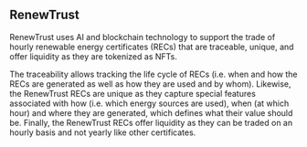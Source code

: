 ## RenewTrust 
RenewTrust uses AI and blockchain technology to support the trade of hourly renewable energy certificates (RECs) that are traceable, unique, and offer liquidity as they are tokenized as NFTs. 

The traceability allows tracking the life cycle of RECs (i.e. when and how the RECs are generated as well as how they are used and by whom). Likewise, the RenewTrust RECs are unique as they capture special features associated with how (i.e. which energy sources are used), when (at which hour) and where they are generated, which defines what their value should be. Finally, the RenewTrust RECs offer liquidity as they can be traded on an hourly basis and not yearly like other certificates. 

